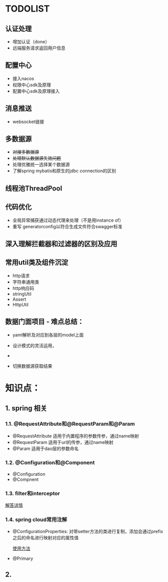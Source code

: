 # TODOLIST

## 认证处理

- 增加认证（done）
- 远端服务请求返回用户信息

## 配置中心

- 接入nacos
- 权限中心sdk及原理
- 配置中心sdk及原理接入

## 消息推送

- websocket链接

## 多数据源

- ~~对接多数据源~~
- ~~处理默认数据源失效问题~~
- 处理优雅统一选择某个数据源
- 了解spring mybatis和原生的jdbc connection的区别

## 线程池ThreadPool

## 代码优化

- 全局异常捕获通过动态代理来处理（不是用instance of）
- 重写 generatorconfig以符合生成文件符合swagger标准

## 深入理解拦截器和过滤器的区别及应用

## 常用util类及组件沉淀

- http请求
- 字符串通用类
- http响应码
- stringUtil
- Assert
- HttpUtil

## 数据门面项目 - 难点总结：

- yaml解析及对应到各层的model上面

- 设计模式的灵活运用，

- 

- 切换数据源获取结果

  

# 知识点：

## 1. spring 相关

### 1.1. @RequestAttribute和@RequestParam和@Param

- @RequestAttribute 适用于内置程序的参数传参，通过name映射
- @RequestParam 适用于url的传参，通过name映射
- @Param 适用于dao层的参数命名

### 1.2. @Configuration和@Component

- @Configuration
- @Compnent

### 1.3. filter和interceptor

[解答详情](https://juejin.cn/post/6844903811874553869)

### 1.4. spring cloud常用注解

- @ConfigurationProperties: 对带setter方法的类进行复制，添加会通过prefix之后的命名进行映射对应的属性值

  [使用方法](https://www.cnblogs.com/jimoer/p/11374229.html) 

- @Primary

## 2. 



## 

